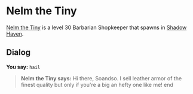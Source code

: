 # Nelm the Tiny



[Nelm the Tiny](/npc/150245) is a level 30 Barbarian Shopkeeper that spawns in [Shadow Haven](/zone/150).



## Dialog

**You say:** `hail`



>**Nelm the Tiny says:** Hi there, Soandso. I sell leather armor of the finest quality but only if you're a big an hefty one like me!
end
